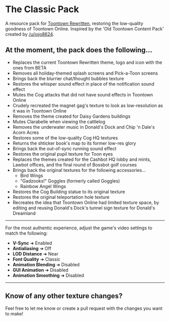 # The Classic Pack
 A resource pack for [Toontown Rewritten](https://www.toontownrewritten.com/), restoring the low-quality goodness of Toontown Online. Inspired by the 'Old Toontown Content Pack' created by [/u/jojo8624](https://www.reddit.com/user/jojo8624/).

## At the moment, the pack does the following...
- Replaces the current Toontown Rewritten theme, logo and icon with the ones from BETA
- Removes all holiday-themed splash screens and Pick-a-Toon screens
- Brings back the blurrier chat/thought bubbles texture
- Restores the whisper sound effect in place of the notification sound effect
- Mutes the Cog attacks that did not have sound effects in Toontown Online
- Crudely recreated the magnet gag's texture to look as low-resolution as it was in Toontown Online
- Removes the theme created for Daisy Gardens buildings
- Mutes Clarabelle when viewing the cattlelog
- Removes the underwater music in Donald's Dock and Chip 'n Dale's Acorn Acres
- Restores some of the low-quality Cog HQ textures
- Returns the shticker book's map to its former low-res glory
- Brings back the out-of-sync running sound effect
- Restores the original pupil texture for Toon eyes
- Replaces the themes created for the Cashbot HQ lobby and mints, Lawbot offices, and the final round of Bossbot golf courses
- Brings back the original textures for the following accessories...
  - Bird Wings
  - "Gadzooks!" Goggles (formerly called Goggles)
  - Rainbow Angel Wings
- Restores the Cog Building statue to its original texture
- Restores the original teleportation hole texture
- Recreates the idea that Toontown Online had limited texture space, by editing and reusing Donald's Dock's tunnel sign texture for Donald's Dreamland

---

For the most authentic experience, adjust the game's video settings to match the following:
 - <b>V-Sync</b> ➜ Enabled
 - <b>Antialiasing</b> ➜ Off
 - <b>LOD Distance</b> ➜ Near
 - <b>Font Quality</b> ➜ Classic
 - <b>Animation Blending</b> ➜ Disabled
 - <b>GUI Animation</b> ➜ Disabled
 - <b>Animation Smoothing</b> ➜ Disabled
 
 ---

## Know of any other texture changes?
Feel free to let me know or create a pull request with the changes you want to make!
